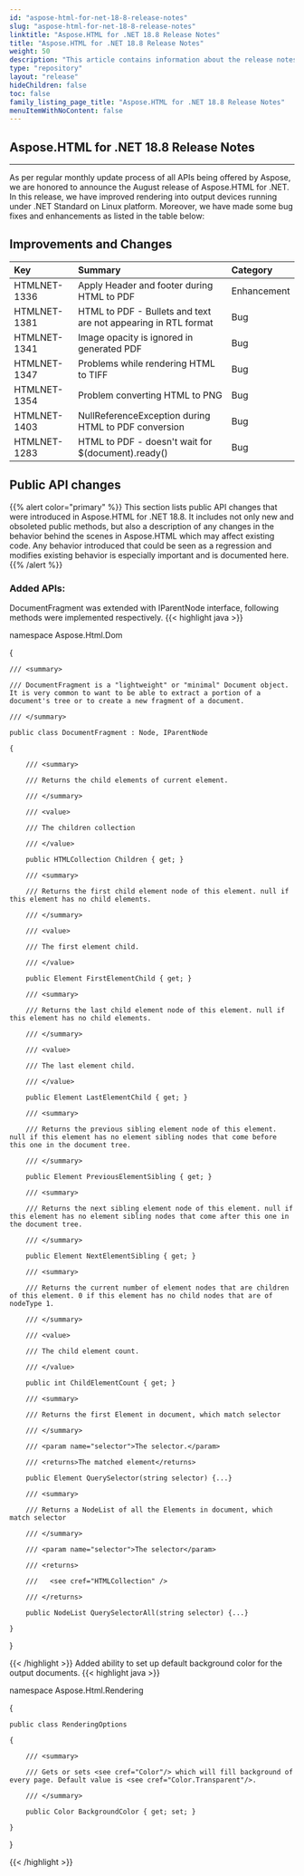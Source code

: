 ```yaml
---
id: "aspose-html-for-net-18-8-release-notes"
slug: "aspose-html-for-net-18-8-release-notes"
linktitle: "Aspose.HTML for .NET 18.8 Release Notes"
title: "Aspose.HTML for .NET 18.8 Release Notes"
weight: 50
description: "This article contains information about the release notes for Aspose.HTML for .NET 18.8."
type: "repository"
layout: "release"
hideChildren: false
toc: false
family_listing_page_title: "Aspose.HTML for .NET 18.8 Release Notes"
menuItemWithNoContent: false
---
```


## Aspose.HTML for .NET 18.8 Release Notes

-----
As per regular monthly update process of all APIs being offered by Aspose, we are honored to announce the August release of Aspose.HTML for .NET. In this release, we have improved rendering into output devices running under .NET Standard on Linux platform. Moreover, we have made some bug fixes and enhancements as listed in the table below:

## Improvements and Changes

|**Key**|**Summary**|**Category**|
| :- | :- | :- |
|HTMLNET-1336|Apply Header and footer during HTML to PDF|Enhancement|
|HTMLNET-1381|HTML to PDF - Bullets and text are not appearing in RTL format|Bug|
|HTMLNET-1341|Image opacity is ignored in generated PDF|Bug|
|HTMLNET-1347|Problems while rendering HTML to TIFF|Bug|
|HTMLNET-1354|Problem converting HTML to PNG|Bug|
|HTMLNET-1403|NullReferenceException during HTML to PDF conversion|Bug|
|HTMLNET-1283|HTML to PDF - doesn't wait for $(document).ready()|Bug|

## Public API changes

{{% alert color="primary" %}}
This section lists public API changes that were introduced in Aspose.HTML for .NET 18.8. It includes not only new and obsoleted public methods, but also a description of any changes in the behavior behind the scenes in Aspose.HTML which may affect existing code. Any behavior introduced that could be seen as a regression and modifies existing behavior is especially important and is documented here.
{{% /alert %}}

### Added APIs:
DocumentFragment was extended with IParentNode interface, following methods were implemented respectively.
{{< highlight java >}}

 namespace Aspose.Html.Dom

{

    /// <summary>

    /// DocumentFragment is a "lightweight" or "minimal" Document object. It is very common to want to be able to extract a portion of a document's tree or to create a new fragment of a document.

    /// </summary>

    public class DocumentFragment : Node, IParentNode

    {

        /// <summary>

        /// Returns the child elements of current element.

        /// </summary>

        /// <value>

        /// The children collection

        /// </value>

        public HTMLCollection Children { get; }

        /// <summary>

        /// Returns the first child element node of this element. null if this element has no child elements.

        /// </summary>

        /// <value>

        /// The first element child.

        /// </value>

        public Element FirstElementChild { get; }

        /// <summary>

        /// Returns the last child element node of this element. null if this element has no child elements.

        /// </summary>

        /// <value>

        /// The last element child.

        /// </value>

        public Element LastElementChild { get; }

        /// <summary>

        /// Returns the previous sibling element node of this element. null if this element has no element sibling nodes that come before this one in the document tree.

        /// </summary>

        public Element PreviousElementSibling { get; }

        /// <summary>

        /// Returns the next sibling element node of this element. null if this element has no element sibling nodes that come after this one in the document tree.

        /// </summary>

        public Element NextElementSibling { get; }

        /// <summary>

        /// Returns the current number of element nodes that are children of this element. 0 if this element has no child nodes that are of nodeType 1.

        /// </summary>

        /// <value>

        /// The child element count.

        /// </value>

        public int ChildElementCount { get; }

        /// <summary>

        /// Returns the first Element in document, which match selector

        /// </summary>

        /// <param name="selector">The selector.</param>

        /// <returns>The matched element</returns>

        public Element QuerySelector(string selector) {...}

        /// <summary>

        /// Returns a NodeList of all the Elements in document, which match selector

        /// </summary>

        /// <param name="selector">The selector</param>

        /// <returns>

        ///   <see cref="HTMLCollection" />

        /// </returns>

        public NodeList QuerySelectorAll(string selector) {...}

    }

}

{{< /highlight >}}
Added ability to set up default background color for the output documents.
{{< highlight java >}}

 namespace Aspose.Html.Rendering

{

    public class RenderingOptions

    {

        /// <summary>

        /// Gets or sets <see cref="Color"/> which will fill background of every page. Default value is <see cref="Color.Transparent"/>.

        /// </summary>

        public Color BackgroundColor { get; set; }

    }

}

{{< /highlight >}}
